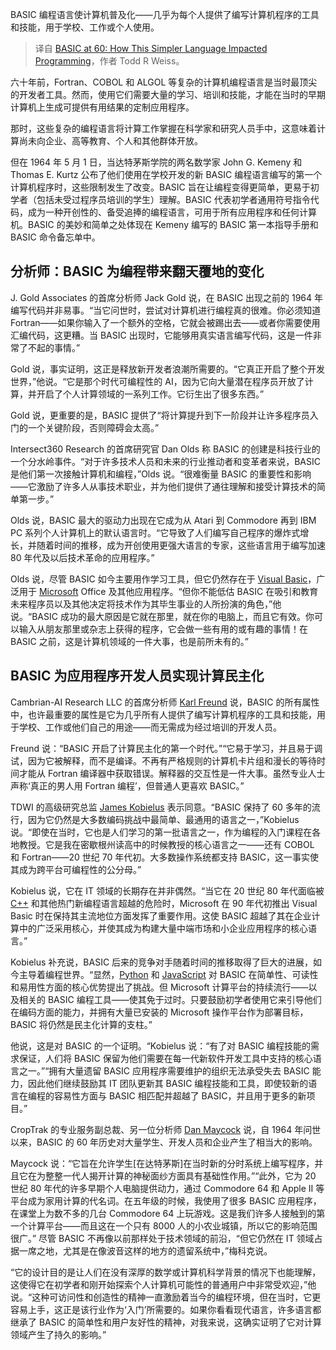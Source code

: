 
<!--
title: BASIC的60年：一个更简单的语言如何影响编程？
cover: https://cdn.thenewstack.io/media/2024/05/f81a7dc0-getty-images-nbj1-kqx6go-unsplash-1.jpg
-->

BASIC 编程语言使计算机普及化——几乎为每个人提供了编写计算机程序的工具和技能，用于学校、工作或个人使用。

> 译自 [BASIC at 60: How This Simpler Language Impacted Programming](https://thenewstack.io/basic-at-60-how-this-simpler-language-impacted-programming/)，作者 Todd R Weiss。

六十年前，Fortran、COBOL 和 ALGOL 等复杂的计算机编程语言是当时最顶尖的开发者工具。然而，使用它们需要大量的学习、培训和技能，才能在当时的早期计算机上生成可提供有用结果的定制应用程序。

那时，这些复杂的编程语言将计算工作掌握在科学家和研究人员手中，这意味着计算尚未向企业、高等教育、个人和其他群体开放。

但在 1964 年 5 月 1 日，当达特茅斯学院的两名数学家 John G. Kemeny 和 Thomas E. Kurtz 公布了他们使用在学校开发的新 BASIC 编程语言编写的第一个计算机程序时，这些限制发生了改变。BASIC 旨在让编程变得更简单，更易于初学者（包括未受过程序员培训的学生）理解。BASIC 代表初学者通用符号指令代码，成为一种开创性的、备受追捧的编程语言，可用于所有应用程序和任何计算机。BASIC 的美妙和简单之处体现在 Kemeny 编写的 BASIC 第一本指导手册和 BASIC 命令备忘单中。

## 分析师：BASIC 为编程带来翻天覆地的变化

J. Gold Associates 的首席分析师 Jack Gold 说，在 BASIC 出现之前的 1964 年编写代码并非易事。“当它问世时，尝试对计算机进行编程真的很难。你必须知道 Fortran——如果你输入了一个额外的空格，它就会被踢出去——或者你需要使用汇编代码，这更糟。当 BASIC 出现时，它能够用真实语言编写代码，这是一件非常了不起的事情。”

Gold 说，事实证明，这正是释放新开发者浪潮所需要的。“它真正开启了整个开发世界，”他说。“它是那个时代可编程性的 AI，因为它向大量潜在程序员开放了计算，并开启了个人计算领域的一系列工作。它衍生出了很多东西。”

Gold 说，更重要的是，BASIC 提供了“将计算提升到下一阶段并让许多程序员入门的一个关键阶段，否则障碍会太高。”

Intersect360 Research 的首席研究官 Dan Olds 称 BASIC 的创建是科技行业的一个分水岭事件。“对于许多技术人员和未来的行业推动者和变革者来说，BASIC 是他们第一次接触计算机和编程，”Olds 说。“很难衡量 BASIC 的重要性和影响——它激励了许多人从事技术职业，并为他们提供了通往理解和接受计算技术的简单第一步。”

Olds 说，BASIC 最大的驱动力出现在它成为从 Atari 到 Commodore 再到 IBM PC 系列个人计算机上的默认语言时。“它导致了人们编写自己程序的爆炸式增长，并随着时间的推移，成为开创使用更强大语言的专家，这些语言用于编写加速 80 年代及以后技术革命的应用程序。”

Olds 说，尽管 BASIC 如今主要用作学习工具，但它仍然存在于 [Visual Basic](https://thenewstack.io/visual-basic-lingers-on/)，广泛用于 [Microsoft](https://news.microsoft.com/?utm_content=inline+mention) Office 及其他应用程序。“但你不能低估 BASIC 在吸引和教育未来程序员以及其他决定将技术作为其毕生事业的人所扮演的角色，”他说。“BASIC 成功的最大原因是它就在那里，就在你的电脑上，而且它有效。你可以输入从朋友那里或杂志上获得的程序，它会做一些有用的或有趣的事情！在 BASIC 之前，这是计算机领域的一件大事，也是前所未有的。”

## BASIC 为应用程序开发人员实现计算民主化

Cambrian-AI Research LLC 的首席分析师 [Karl Freund](https://www.linkedin.com/in/kfreund/) 说，BASIC 的所有属性中，也许最重要的属性是它为几乎所有人提供了编写计算机程序的工具和技能，用于学校、工作或他们自己的用途——而无需成为经过培训的开发人员。

Freund 说：“BASIC 开启了计算民主化的第一个时代。”“它易于学习，并且易于调试，因为它被解释，而不是编译。不再有严格规则的计算机卡片组和漫长的等待时间才能从 Fortran 编译器中获取错误。解释器的交互性是一件大事。虽然专业人士声称‘真正的男人用 Fortran 编程’，但普通人更喜欢 BASIC。”

TDWI 的高级研究总监 [James Kobielus](https://www.linkedin.com/in/jameskobielus/) 表示同意。“BASIC 保持了 60 多年的流行，因为它仍然是大多数编码挑战中最简单、最通用的语言之一，”Kobielus 说。“即使在当时，它也是人们学习的第一批语言之一，作为编程的入门课程在各地教授。它是我在密歇根州读高中的时候教授的核心语言之一——还有 COBOL 和 Fortran——20 世纪 70 年代初。大多数操作系统都支持 BASIC，这一事实使其成为跨平台可编程性的公分母。”

Kobielus 说，它在 IT 领域的长期存在并非偶然。“当它在 20 世纪 80 年代面临被 [C++](https://thenewstack.io/bjarne-stroustrups-plan-for-bringing-safety-to-c/) 和其他热门新编程语言超越的危险时，Microsoft 在 90 年代初推出 Visual Basic 时在保持其主流地位方面发挥了重要作用。这使 BASIC 超越了其在企业计算中的广泛采用核心，并使其成为构建大量中端市场和小企业应用程序的核心语言。”

Kobielus 补充说，BASIC 后来的竞争对手随着时间的推移取得了巨大的进展，如今主导着编程世界。“显然，[Python](https://thenewstack.io/an-introduction-to-python-a-language-for-the-ages/) 和 [JavaScript](https://thenewstack.io/javascript/) 对 BASIC 在简单性、可读性和易用性方面的核心优势提出了挑战。但 Microsoft 计算平台的持续流行——以及相关的 BASIC 编程工具——使其免于过时。只要鼓励初学者使用它来引导他们在编码方面的能力，并拥有大量已安装的 Microsoft 操作平台作为部署目标，BASIC 将仍然是民主化计算的支柱。”

他说，这是对 BASIC 的一个证明。“Kobielus 说：“有了对 BASIC 编程技能的需求保证，人们将 BASIC 保留为他们需要在每一代新软件开发工具中支持的核心语言之一。”“拥有大量遗留 BASIC 应用程序需要维护的组织无法承受失去 BASIC 能力，因此他们继续鼓励其 IT 团队更新其 BASIC 编程技能和工具，即使较新的语言在编程的容易性方面与 BASIC 相匹配并超越了 BASIC，并且用于更多的新项目。”

CropTrak 的专业服务副总裁、另一位分析师 [Dan Maycock](https://www.linkedin.com/in/danmaycock/) 说，自 1964 年问世以来，BASIC 的 60 年历史对大量学生、开发人员和企业产生了相当大的影响。

Maycock 说：“它旨在允许学生[在达特茅斯]在当时新的分时系统上编写程序，并且它在为整整一代人揭开计算的神秘面纱方面具有基础性作用。”“此外，它为 20 世纪 80 年代的许多早期个人电脑提供动力，通过 Commodore 64 和 Apple II 等平台成为家用计算的代名词。在五年级的时候，我使用了很多 BASIC 应用程序，在课堂上为数不多的几台 Commodore 64 上玩游戏。这是我们许多人接触到的第一个计算平台——而且这在一个只有 8000 人的小农业城镇，所以它的影响范围很广。”
尽管 BASIC 不再像以前那样处于技术领域的前沿，“但它仍然在 IT 领域占据一席之地，尤其是在像波音这样的地方的遗留系统中，”梅科克说。

“它的设计目的是让人们在没有深厚的数学或计算机科学背景的情况下也能理解，这使得它在初学者和刚开始探索个人计算机可能性的普通用户中非常受欢迎，”他说。“这种可访问性和创造性的精神一直激励着当今的编程环境，但在当时，它更容易上手，这正是该行业作为‘入门’所需要的。如果你看看现代语言，许多语言都继承了 BASIC 的简单性和用户友好性的精神，对我来说，这确实证明了它对计算领域产生了持久的影响。”
